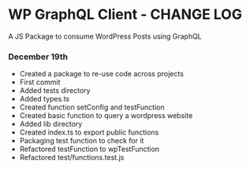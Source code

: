 # WP GraphQL Client - CHANGE LOG

A JS Package to consume WordPress Posts using GraphQL

### December 19th

- Created a package to re-use code across projects
- First commit
- Added tests directory
- Added types.ts
- Created function setConfig and testFunction
- Created basic function to query a wordpress website
- Added lib directory
- Created index.ts to export public functions
- Packaging test function to check for it
- Refactored testFunction to wpTestFunction
- Refactored test/functions.test.js
